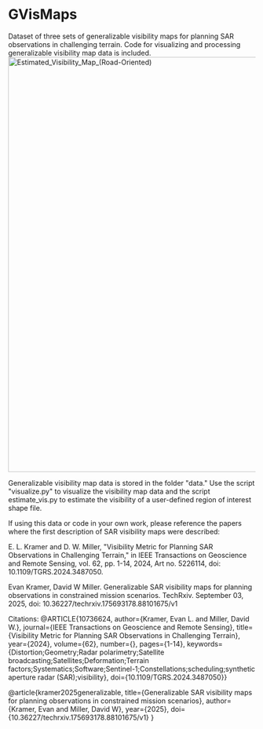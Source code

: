 # GVisMaps
Dataset of three sets of generalizable visibility maps for planning SAR observations in challenging terrain. Code for visualizing and processing generalizable visibility map data is included.
<img width="750" height="846" alt="Estimated_Visibility_Map_(Road-Oriented)" src="https://github.com/user-attachments/assets/47190887-ac12-42fd-a751-19fb62e62cf9" />

Generalizable visibility map data is stored in the folder "data." Use the script "visualize.py" to visualize the visibility map data and the script estimate_vis.py to estimate the visibility of a user-defined region of interest shape file.

If using this data or code in your own work, please reference the papers where the first description of SAR visibility maps were described:

E. L. Kramer and D. W. Miller, "Visibility Metric for Planning SAR Observations in Challenging Terrain," in IEEE Transactions on Geoscience and Remote Sensing, vol. 62, pp. 1-14, 2024, Art no. 5226114, doi: 10.1109/TGRS.2024.3487050.

Evan Kramer, David W Miller. Generalizable SAR visibility maps for planning observations in constrained mission scenarios. TechRxiv. September 03, 2025, doi: 10.36227/techrxiv.175693178.88101675/v1

Citations:
@ARTICLE{10736624,
  author={Kramer, Evan L. and Miller, David W.},
  journal={IEEE Transactions on Geoscience and Remote Sensing}, 
  title={Visibility Metric for Planning SAR Observations in Challenging Terrain}, 
  year={2024},
  volume={62},
  number={},
  pages={1-14},
  keywords={Distortion;Geometry;Radar polarimetry;Satellite broadcasting;Satellites;Deformation;Terrain factors;Systematics;Software;Sentinel-1;Constellations;scheduling;synthetic aperture radar (SAR);visibility},
  doi={10.1109/TGRS.2024.3487050}}

@article{kramer2025generalizable,
  title={Generalizable SAR visibility maps for planning observations in constrained mission scenarios},
  author={Kramer, Evan and Miller, David W},
  year={2025},
  doi={10.36227/techrxiv.175693178.88101675/v1}
}  
